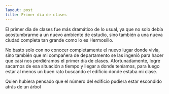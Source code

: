```yaml
---
layout: post
title: Primer dia de clases
---
```


El primer día de clases fue más dramático de lo usual, ya que no solo debía acostumbrarme a un nuevo ambiente de estudio, sino también a una nueva ciudad completa tan grande como lo es Hermosillo.

No basto solo con no conocer completamente el nuevo lugar donde vivía, sino también que mi compañera de departamento se las ingenió para hacer que casi nos perdiéramos el primer día de clases. Afortunadamente, logre sacarnos de esa situación a tiempo y llegar a donde teníamos, para luego estar al menos un buen rato buscando el edificio donde estaba mi clase.

Quien hubiera pensado que el número del edificio pudiera estar escondido atrás de un árbol 

